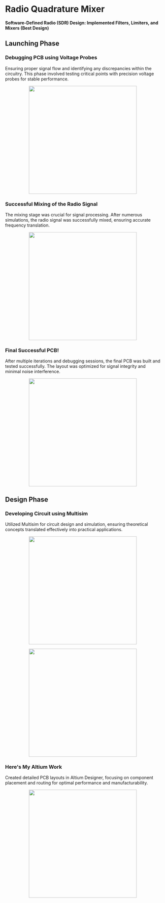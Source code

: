 # Radio Quadrature Mixer  
**Software-Defined Radio (SDR) Design: Implemented Filters, Limiters, and Mixers (Best Design)**

## Launching Phase

### Debugging PCB using Voltage Probes  
Ensuring proper signal flow and identifying any discrepancies within the circuitry. This phase involved testing critical points with precision voltage probes for stable performance.

<p align="center">
<img width="350" src="https://github.com/user-attachments/assets/9605355d-7e3b-4464-9986-26fdc4e0ff14">
</p>

### Successful Mixing of the Radio Signal  
The mixing stage was crucial for signal processing. After numerous simulations, the radio signal was successfully mixed, ensuring accurate frequency translation.

<p align="center">
<img width="350" src="https://github.com/user-attachments/assets/0a7f0c12-9984-471f-a02e-76e7a47d98a8">
</p>

### Final Successful PCB!  
After multiple iterations and debugging sessions, the final PCB was built and tested successfully. The layout was optimized for signal integrity and minimal noise interference.

<p align="center">
<img width="350" src="https://github.com/user-attachments/assets/efb3bff4-75c7-458a-a822-40e275d905bb">
</p>

## Design Phase

### Developing Circuit using Multisim  
Utilized Multisim for circuit design and simulation, ensuring theoretical concepts translated effectively into practical applications.

<p align="center">
<img width="350" src="https://github.com/user-attachments/assets/1fdf7da7-c5ae-4225-b56d-01fa136a4d6b">
</p>

<p align="center">
<img width="350" src="https://github.com/user-attachments/assets/a32775d8-ad35-418e-a45b-592a19077f4e">
</p>

### Here's My Altium Work  
Created detailed PCB layouts in Altium Designer, focusing on component placement and routing for optimal performance and manufacturability.

<p align="center">
<img width="350" src="https://github.com/user-attachments/assets/dafe8d2d-cfca-468c-8ae1-d4f93e45d666">
</p>
